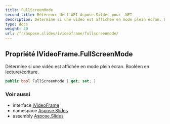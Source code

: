 ```yaml
---
title: FullScreenMode
second_title: Référence de l'API Aspose.Sildes pour .NET
description: Détermine si une vidéo est affichée en mode plein écran. Booléen en lecture/écriture.
type: docs
weight: 40
url: /fr/aspose.slides/ivideoframe/fullscreenmode/
---
```


## Propriété IVideoFrame.FullScreenMode

Détermine si une vidéo est affichée en mode plein écran. Booléen en lecture/écriture.

```csharp
public bool FullScreenMode { get; set; }
```

### Voir aussi

* interface [IVideoFrame](../../ivideoframe)
* namespace [Aspose.Slides](../../ivideoframe)
* assembly [Aspose.Slides](../../../)

<!-- NE PAS ÉDITER : généré par xmldocmd pour Aspose.Slides.dll -->